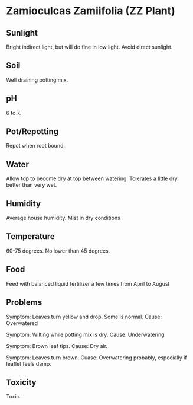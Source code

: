 # Zamioculcas Zamiifolia  (ZZ Plant)
## Sunlight
Bright indirect light, but will do fine in low light. Avoid direct sunlight.

## Soil
Well draining potting mix.

## pH
6 to 7.

## Pot/Repotting
Repot when root bound.

## Water
Allow top to become dry at top between watering. Tolerates a little dry better than very wet.

## Humidity
Average house humidity. Mist in dry conditions

## Temperature
60-75 degrees. No lower than 45 degrees.

## Food
Feed with balanced liquid fertilizer a few times from April to August

## Problems
Symptom: Leaves turn yellow and drop. Some is normal. Cause: Overwatered

Symptom: Wilting while potting mix is dry. Cause: Underwatering

Symptom: Brown leaf tips. Cause: Dry air.

Symptom: Leaves turn brown. Cuase: Overwatering probably, especially if leaflet feels damp.

## Toxicity
Toxic.
